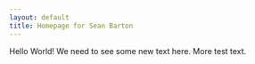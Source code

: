 ```yaml
---
layout: default
title: Homepage for Sean Barton
---
```


Hello World! We need to see some new text here. More test text.
